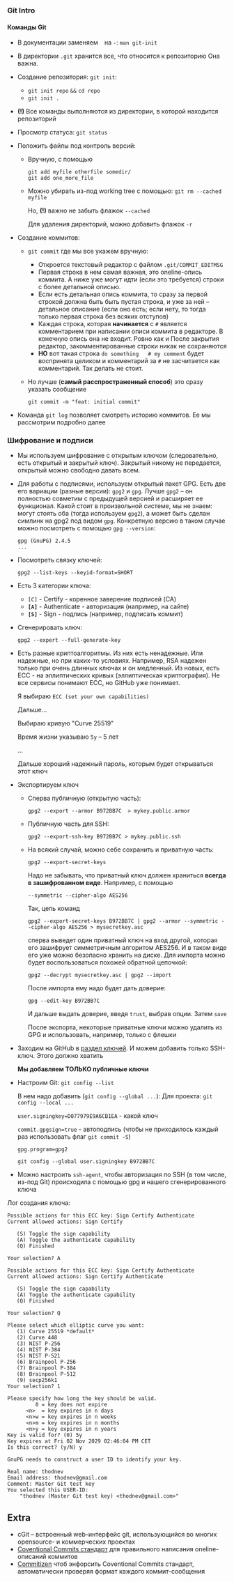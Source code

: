 ### Git Intro

#### Команды Git

- В документации заменяем ` ` на `-`: `man git-init`
- В директории `.git` хранится все, что относится к репозиторию
  Она важна.
- Создание репозитория: `git init`:
  - `git init repo` `&&` `cd repo`
  - `git init .`
- **(!)** Все команды выполняются из директории, в которой находится репозиторий
- Просмотр статуса: `git status`

- Положить файлы под контроль версий:
  - Вручную, с помощью
    ```
    git add myfile otherfile somedir/
    git add one_more_file
    ```
  - Можно убирать из-под working tree с помощью:
    `git rm --cached myfile`

    Но, **(!)** важно не забыть флажок `--cached`

    Для удаления директорий, можно добавить флажок `-r`

- Создание коммитов:
  - `git commit` где мы все укажем вручную:
     
     - Откроется текстовый редактор
       с файлом `.git/COMMIT_EDITMSG`
     - Первая строка в нем самая важная, это oneline-опись коммита.
       А ниже уже могут идти (если это требуется) строки с более детальной описью.
     - Если есть детальная опись коммита, то сразу за первой строкой
       должна быть быть пустая строка, и уже за ней – детальное описание
       (если оно есть; если нету, то тогда только первая строка без всяких отступов)
     - Каждая строка, которая **начинается** с `#` является комментарием при написании
       описи коммита в редакторе. В конечную опись она не входит. Ровно как и После
       закрытия редактор, закомментированные строки никак не сохраняются
     - **НО** вот такая строка `do something   # my comment`
       будет воспринята целиком и комментарий за `#` не засчитается как комментарий.
       Так делать не стоит.

  - Но лучше (**самый расспространенный способ**)
    это сразу указать сообщение

    `git commit -m "feat: initial commit"`

- Команда `git log` позволяет смотреть историю коммитов.
  Ее мы рассмотрим подробно далее


### Шифрование и подписи

- Мы используем шифрование с открытым ключом (следовательно, есть открытый и закрытый ключ).
  Закрытый никому не передается, открытый можно свободно давать всем.
- Для работы с подписями, используем
  открытый пакет GPG. Есть две его вариации (разные версии): `gpg2` и `gpg`. Лучше `gpg2` – он полностью совметим с предыдущей версией и расширяет ее функционал.
  Какой стоит в произвольной системе, мы не знаем: могут стоять оба (тогда используем `gpg2`), а может быть сделан
  симлинк на gpg2 под видом `gpg`.
  Конкретную версию в таком случае можно посмотреть с помощью `gpg --version`:

      gpg (GnuPG) 2.4.5
      ...
- Посмотреть связку ключей:
  
  `gpg2 --list-keys --keyid-format=SHORT`
- Есть 3 категории ключа:
  - `[C]` - Certify  - коренное заверение подписей (CA)
  - **`[A]`** - Authenticate - авторизация (например, на сайте)
  - **`[S]`** - Sign - подпись (например, подписать коммит)
- Сгенерировать ключ:
  
  `gpg2 --expert --full-generate-key`
- Есть разные криптоалгоритмы. Из них есть ненадежные. Или надежные, но при
  каких-то условиях. Например, RSA надежен только при очень длинных ключах
  и он медленный.
  Из новых, есть ECC - на эллиптических кривых (эллиптическая криптография).
  Не все сервисы понимают ECC, но GitHub уже понимает.

  Я выбираю `ECC (set your own capabilities)`

  Дальше...

  Выбираю кривую "Curve 25519"

  Время жизни указываю `5y` – 5 лет

  ...

  Дальше хороший надежный пароль, которым будет открываться этот ключ

- Экспортируем ключ
  - Сперва публичную (открытую часть):
    
    `gpg2 --export --armor B972BB7C  > mykey.public.armor`

  - Публичную часть для SSH:
    
    `gpg2 --export-ssh-key B972BB7C > mykey.public.ssh` 

  - На всякий случай, можно себе сохранить и приватную часть:

    `gpg2 --export-secret-keys`

    Надо не забывать, что приватный ключ должен храниться **всегда
    в зашифрованном виде**.
    Например, с помощью
    
    `--symmetric --cipher-algo AES256`

    Так, цепь команд
    ```
    gpg2 --export-secret-keys B972BB7C | gpg2 --armor --symmetric --cipher-algo AES256 > mysecretkey.asc
    ```
    сперва выведет один приватный ключ на вход другой, которая его зашифрует симметричным алгоритом AES256.
    И в таком виде его уже можно безопасно
    хранить на диске.
    Для импорта можно будет воспользоваться похожей обратной цепочкой:
    ```
    gpg2 --decrypt mysecretkey.asc | gpg2 --import
    ```

    После импорта ему надо будет дать доверие:
    ```
    gpg --edit-key B972BB7C
    ```
    И дальше выдать доверие, введя `trust`, выбрав опции. Затем `save`
    

    После экспорта, некоторые приватные ключи можно удалить из GPG
    и использовать, например, только с флешки

- Заходим на GitHub в [раздел ключей](https://github.com/settings/keys).
  И можем добавить только SSH-ключ. Этого должно хватить

  **Мы добавляем ТОЛЬКО публичные ключи**

- Настроим Git:
  `git config --list`
  
  В нем надо добавить (`git config --global ...`):
  Для проекта: `git config --local ...`

  `user.signingkey=D077979E9A6CB1EA` - какой ключ

  `commit.gpgsign=true` - автоподпись (чтобы не приходилось каждый раз
  использовать флаг `git commit -S`)

  `gpg.program=gpg2`

  `git config --global user.signingkey B972BB7C`

- Можно настроить `ssh-agent`, чтобы авторизация по SSH (в том числе,
  из-под Git) происходила с помощью gpg и нашего сгенерированного ключа

Лог создания ключа:
```
Possible actions for this ECC key: Sign Certify Authenticate 
Current allowed actions: Sign Certify 

   (S) Toggle the sign capability
   (A) Toggle the authenticate capability
   (Q) Finished

Your selection? A
```

```
Possible actions for this ECC key: Sign Certify Authenticate 
Current allowed actions: Sign Certify Authenticate 

   (S) Toggle the sign capability
   (A) Toggle the authenticate capability
   (Q) Finished

Your selection? Q
```

```
Please select which elliptic curve you want:
   (1) Curve 25519 *default*
   (2) Curve 448
   (3) NIST P-256
   (4) NIST P-384
   (5) NIST P-521
   (6) Brainpool P-256
   (7) Brainpool P-384
   (8) Brainpool P-512
   (9) secp256k1
Your selection? 1
```

```
Please specify how long the key should be valid.
         0 = key does not expire
      <n>  = key expires in n days
      <n>w = key expires in n weeks
      <n>m = key expires in n months
      <n>y = key expires in n years
Key is valid for? (0) 5y
Key expires at Fri 02 Nov 2029 02:46:04 PM CET
Is this correct? (y/N) y
```

```
GnuPG needs to construct a user ID to identify your key.

Real name: thodnev
Email address: thodnev@gmail.com
Comment: Master Git test key
You selected this USER-ID:
    "thodnev (Master Git test key) <thodnev@gmail.com>"
```



## Extra
- cGit – встроенный web-интерфейс git, использующийся во многих opensource- и коммерческих проектах
- [Coventional Commits стандарт](https://www.conventionalcommits.org/en/v1.0.0/#summary) для правильного написания oneline-описаний коммитов
- [Commitizen](https://commitizen-tools.github.io/commitizen/) чтоб энфорсить Coventional Commits стандарт, автоматически
проверяя формат каждого коммит-сообщения


